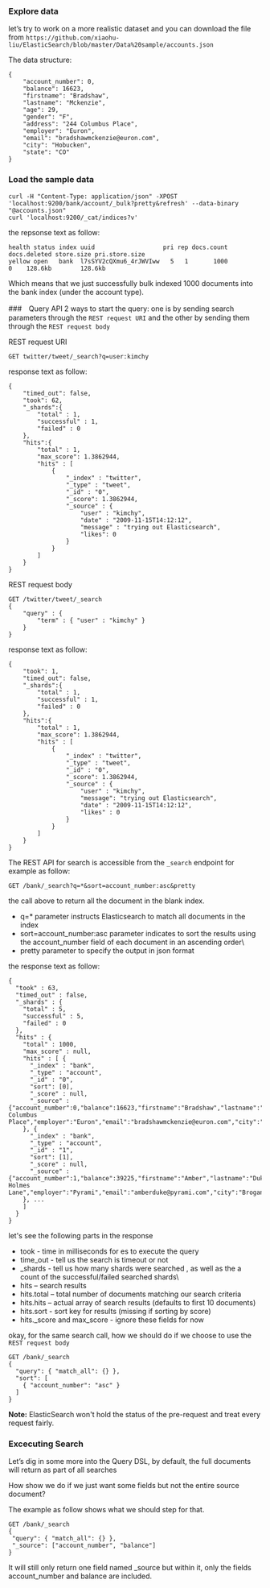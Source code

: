 ### Explore data
let’s try to work on a more realistic dataset and you can download the file from `https://github.com/xiaohu-liu/ElasticSearch/blob/master/Data%20sample/accounts.json`

The data structure:
```
{
    "account_number": 0,
    "balance": 16623,
    "firstname": "Bradshaw",
    "lastname": "Mckenzie",
    "age": 29,
    "gender": "F",
    "address": "244 Columbus Place",
    "employer": "Euron",
    "email": "bradshawmckenzie@euron.com",
    "city": "Hobucken",
    "state": "CO"
}
```
### Load the sample data
```
curl -H "Content-Type: application/json" -XPOST 'localhost:9200/bank/account/_bulk?pretty&refresh' --data-binary "@accounts.json"
curl 'localhost:9200/_cat/indices?v'
```
the repsonse text as follow:
```
health status index uuid                   pri rep docs.count docs.deleted store.size pri.store.size
yellow open   bank  l7sSYV2cQXmu6_4rJWVIww   5   1       1000            0    128.6kb        128.6kb
```

Which means that we just successfully bulk indexed 1000 documents into the bank index (under the account type).

###　Query API
2 ways to start the query: one is by sending search parameters through the `REST request URI` and the other by sending them through the `REST request body`

REST request URI
```
GET twitter/tweet/_search?q=user:kimchy
```
response text as follow:
```
{
    "timed_out": false,
    "took": 62,
    "_shards":{
        "total" : 1,
        "successful" : 1,
        "failed" : 0
    },
    "hits":{
        "total" : 1,
        "max_score": 1.3862944,
        "hits" : [
            {
                "_index" : "twitter",
                "_type" : "tweet",
                "_id" : "0",
                "_score": 1.3862944,
                "_source" : {
                    "user" : "kimchy",
                    "date" : "2009-11-15T14:12:12",
                    "message" : "trying out Elasticsearch",
                    "likes": 0
                }
            }
        ]
    }
}
```
REST request body
```
GET /twitter/tweet/_search
{
    "query" : {
        "term" : { "user" : "kimchy" }
    }
}
```
response text as follow:
```
{
    "took": 1,
    "timed_out": false,
    "_shards":{
        "total" : 1,
        "successful" : 1,
        "failed" : 0
    },
    "hits":{
        "total" : 1,
        "max_score": 1.3862944,
        "hits" : [
            {
                "_index" : "twitter",
                "_type" : "tweet",
                "_id" : "0",
                "_score": 1.3862944,
                "_source" : {
                    "user" : "kimchy",
                    "message": "trying out Elasticsearch",
                    "date" : "2009-11-15T14:12:12",
                    "likes" : 0
                }
            }
        ]
    }
}
```

The REST API for search is accessible from the `_search` endpoint
for example as follow:
```
GET /bank/_search?q=*&sort=account_number:asc&pretty
```
the call above to return all the document in the blank index.
* q=* parameter instructs Elasticsearch to match all documents in the index
* sort=account_number:asc parameter indicates to sort the results using the account_number field of each document in an ascending order\
* pretty parameter to specify the output in json format

the response text as follow:
```
{
  "took" : 63,
  "timed_out" : false,
  "_shards" : {
    "total" : 5,
    "successful" : 5,
    "failed" : 0
  },
  "hits" : {
    "total" : 1000,
    "max_score" : null,
    "hits" : [ {
      "_index" : "bank",
      "_type" : "account",
      "_id" : "0",
      "sort": [0],
      "_score" : null,
      "_source" : {"account_number":0,"balance":16623,"firstname":"Bradshaw","lastname":"Mckenzie","age":29,"gender":"F","address":"244 Columbus Place","employer":"Euron","email":"bradshawmckenzie@euron.com","city":"Hobucken","state":"CO"}
    }, {
      "_index" : "bank",
      "_type" : "account",
      "_id" : "1",
      "sort": [1],
      "_score" : null,
      "_source" : {"account_number":1,"balance":39225,"firstname":"Amber","lastname":"Duke","age":32,"gender":"M","address":"880 Holmes Lane","employer":"Pyrami","email":"amberduke@pyrami.com","city":"Brogan","state":"IL"}
    }, ...
    ]
  }
}
```
let's see the following parts in the response
* took - time in milliseconds for es to execute the query
* time_out - tell us the search is timeout or not
* _shards - tell us how many shards were searched , as well as the a count of the successful/failed searched shards\
* hits – search results
* hits.total – total number of documents matching our search criteria
* hits.hits – actual array of search results (defaults to first 10 documents)
* hits.sort - sort key for results (missing if sorting by score)
* hits._score and max_score - ignore these fields for now

okay, for the same search call, how we should do if we choose to use the `REST request body`
```
GET /bank/_search
{
  "query": { "match_all": {} },
  "sort": [
    { "account_number": "asc" }
  ]
}
```

<strong>Note:</strong> ElasticSearch won't hold the status of the pre-request and treat every request fairly.

### Excecuting Search
 Let’s dig in some more into the Query DSL, by default, the full documents will return as part of all searches
 
 How show we do if we just want some fields but not the entire source document?
 
 The example as follow shows what we should step for that.
 ```
 GET /bank/_search
{
  "query": { "match_all": {} },
  "_source": ["account_number", "balance"]
}
 ```
 It will still only return one field named _source but within it, only the fields account_number and balance are included.
 
 



